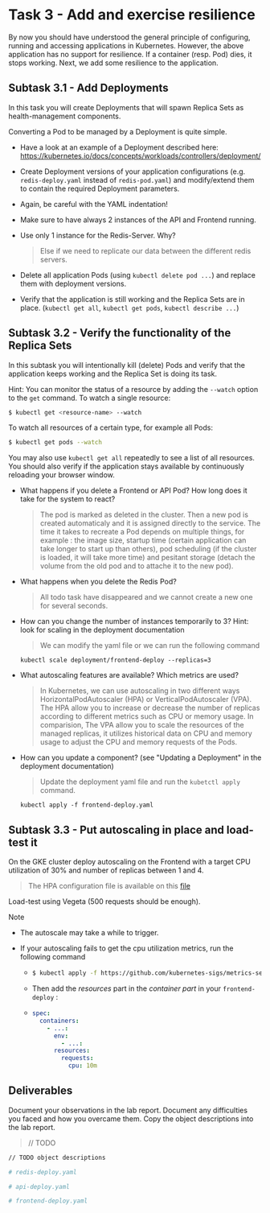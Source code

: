 # Task 3 - Add and exercise resilience

By now you should have understood the general principle of configuring, running and accessing applications in Kubernetes. However, the above application has no support for resilience. If a container (resp. Pod) dies, it stops working. Next, we add some resilience to the application.

## Subtask 3.1 - Add Deployments

In this task you will create Deployments that will spawn Replica Sets as health-management components.

Converting a Pod to be managed by a Deployment is quite simple.

  * Have a look at an example of a Deployment described here: <https://kubernetes.io/docs/concepts/workloads/controllers/deployment/>

  * Create Deployment versions of your application configurations (e.g. `redis-deploy.yaml` instead of `redis-pod.yaml`) and modify/extend them to contain the required Deployment parameters.

  * Again, be careful with the YAML indentation!

  * Make sure to have always 2 instances of the API and Frontend running. 

  * Use only 1 instance for the Redis-Server. Why?

    > Else if we need to replicate our data between the different redis servers.

  * Delete all application Pods (using `kubectl delete pod ...`) and replace them with deployment versions.

  * Verify that the application is still working and the Replica Sets are in place. (`kubectl get all`, `kubectl get pods`, `kubectl describe ...`)

## Subtask 3.2 - Verify the functionality of the Replica Sets

In this subtask you will intentionally kill (delete) Pods and verify that the application keeps working and the Replica Set is doing its task.

Hint: You can monitor the status of a resource by adding the `--watch` option to the `get` command. To watch a single resource:

```sh
$ kubectl get <resource-name> --watch
```

To watch all resources of a certain type, for example all Pods:

```sh
$ kubectl get pods --watch
```

You may also use `kubectl get all` repeatedly to see a list of all resources.  You should also verify if the application stays available by continuously reloading your browser window.

  * What happens if you delete a Frontend or API Pod? How long does it take for the system to react?
    > The pod is marked as deleted in the cluster. Then a new pod is created automaticaly and it is assigned directly to the service.
    > The time it takes to recreate a Pod depends on multiple things, for example : the image size, startup time (certain application can take
    > longer to start up than others), pod scheduling (if the cluster is loaded, it will take more time) and pesitant storage (detach
    > the volume from the old pod and to attache it to the new pod).
    
  * What happens when you delete the Redis Pod?

    > All todo task have disappeared and we cannot create a new one for several seconds.
    
  * How can you change the number of instances temporarily to 3? Hint: look for scaling in the deployment documentation

    > We can modify the yaml file or we can run the following command
    ```
    kubectl scale deployment/frontend-deploy --replicas=3
    ```
  * What autoscaling features are available? Which metrics are used?

    > In Kubernetes, we can use autoscaling in two different ways HorizontalPodAutoscaler (HPA) or VerticalPodAutoscaler (VPA).
    > The HPA allow you to increase or decrease the number of replicas according to different metrics such as CPU or memory usage.
    > In comparision, The VPA allow you to scale the resources of the managed replicas, it utilizes historical data on CPU and memory usage to 
    > adjust the CPU and memory requests of the Pods.
 
    
  * How can you update a component? (see "Updating a Deployment" in the deployment documentation)

    > Update the deployment yaml file and run the `kubetctl apply` command.
    ```
    kubectl apply -f frontend-deploy.yaml
    ```

## Subtask 3.3 - Put autoscaling in place and load-test it

On the GKE cluster deploy autoscaling on the Frontend with a target CPU utilization of 30% and number of replicas between 1 and 4. 

> The HPA configuration file is available on this [file](./file/frontend-autoscaler.yaml)

Load-test using Vegeta (500 requests should be enough).

> [!NOTE]
>
> - The autoscale may take a while to trigger.
>
> - If your autoscaling fails to get the cpu utilization metrics, run the following command
>
>   - ```sh
>     $ kubectl apply -f https://github.com/kubernetes-sigs/metrics-server/releases/latest/download/components.yaml
>     ```
>
>   - Then add the *resources* part in the *container part* in your `frontend-deploy` :
>
>   - ```yaml
>     spec:
>       containers:
>         - ...:
>           env:
>             - ...:
>           resources:
>             requests:
>               cpu: 10m
>     ```
>

## Deliverables

Document your observations in the lab report. Document any difficulties you faced and how you overcame them. Copy the object descriptions into the lab report.

> // TODO

```````sh
// TODO object descriptions
```````

```yaml
# redis-deploy.yaml
```

```yaml
# api-deploy.yaml
```

```yaml
# frontend-deploy.yaml
```
